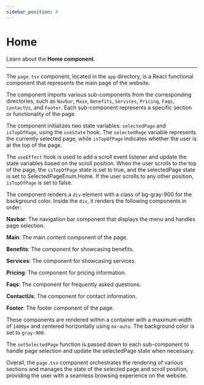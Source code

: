 ```yaml
---
sidebar_position: 4
---
```


# Home

Learn about the **Home component**.

---

The `page.tsx` component, located in the `app` directory, is a React functional component that represents the main page of the website.

The component imports various sub-components from the corresponding directories, such as `Navbar`, `Main`, `Benefits`, `Services`, `Pricing`, `Faqs`, `ContactUs`, and `Footer`. Each sub-component represents a specific section or functionality of the page.

The component initializes two state variables: `selectedPage` and `isTopOfPage`, using the `useState` hook. The `selectedPage` variable represents the currently selected page, while `isTopOfPage` indicates whether the user is at the top of the page.

The `useEffect` hook is used to add a scroll event listener and update the state variables based on the scroll position. When the user scrolls to the top of the page, the `isTopOfPage` state is set to true, and the selectedPage state is set to SelectedPageEnum.Home. If the user scrolls to any other position, `isTopOfPage` is set to false.

The component renders a `div` element with a class of bg-gray-900 for the background color. Inside the `div`, it renders the following components in order:

**Navbar**: The navigation bar component that displays the menu and handles page selection.

**Main**: The main content component of the page.

**Benefits**: The component for showcasing benefits.

**Services**: The component for showcasing services.

**Pricing**: The component for pricing information.

**Faqs**: The component for frequently asked questions.

**ContactUs**: The component for contact information.

**Footer**: The footer component of the page.

These components are rendered within a container with a maximum width of `1400px` and centered horizontally using `mx-auto`. The background color is set to `gray-900`.

The `setSelectedPage` function is passed down to each sub-component to handle page selection and update the selectedPage state when necessary.

Overall, the `page.tsx` component orchestrates the rendering of various sections and manages the state of the selected page and scroll position, providing the user with a seamless browsing experience on the website.
